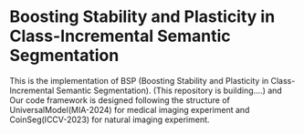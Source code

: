 # Boosting Stability and Plasticity in Class-Incremental Semantic Segmentation
This is the implementation of BSP (Boosting Stability and Plasticity in Class-Incremental Semantic Segmentation). (This repository is building....)
 and
Our code framework is designed following the structure of UniversalModel(MIA-2024) for medical imaging experiment and CoinSeg(ICCV-2023) for natural imaging experiment.

